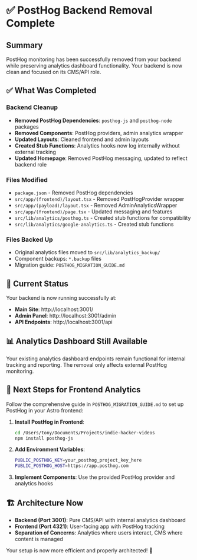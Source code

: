 # ✅ PostHog Backend Removal Complete

## Summary

PostHog monitoring has been successfully removed from your backend while preserving analytics dashboard functionality. Your backend is now clean and focused on its CMS/API role.

## ✅ What Was Completed

### Backend Cleanup
- **Removed PostHog Dependencies**: `posthog-js` and `posthog-node` packages
- **Removed Components**: PostHog providers, admin analytics wrapper
- **Updated Layouts**: Cleaned frontend and admin layouts
- **Created Stub Functions**: Analytics hooks now log internally without external tracking
- **Updated Homepage**: Removed PostHog messaging, updated to reflect backend role

### Files Modified
- `package.json` - Removed PostHog dependencies
- `src/app/(frontend)/layout.tsx` - Removed PostHogProvider wrapper
- `src/app/(payload)/layout.tsx` - Removed AdminAnalyticsWrapper
- `src/app/(frontend)/page.tsx` - Updated messaging and features
- `src/lib/analytics/posthog.ts` - Created stub functions for compatibility
- `src/lib/analytics/google-analytics.ts` - Created stub functions

### Files Backed Up
- Original analytics files moved to `src/lib/analytics_backup/`
- Component backups: `*.backup` files
- Migration guide: `POSTHOG_MIGRATION_GUIDE.md`

## 🚀 Current Status

Your backend is now running successfully at:
- **Main Site**: http://localhost:3001/
- **Admin Panel**: http://localhost:3001/admin
- **API Endpoints**: http://localhost:3001/api

## 📊 Analytics Dashboard Still Available

Your existing analytics dashboard endpoints remain functional for internal tracking and reporting. The removal only affects external PostHog monitoring.

## 🔄 Next Steps for Frontend Analytics

Follow the comprehensive guide in `POSTHOG_MIGRATION_GUIDE.md` to set up PostHog in your Astro frontend:

1. **Install PostHog in Frontend**:
   ```bash
   cd /Users/tony/Documents/Projects/indie-hacker-videos
   npm install posthog-js
   ```

2. **Add Environment Variables**:
   ```bash
   PUBLIC_POSTHOG_KEY=your_posthog_project_key_here
   PUBLIC_POSTHOG_HOST=https://app.posthog.com
   ```

3. **Implement Components**: Use the provided PostHog provider and analytics hooks

## 🏗️ Architecture Now

- **Backend (Port 3001)**: Pure CMS/API with internal analytics dashboard
- **Frontend (Port 4321)**: User-facing app with PostHog tracking
- **Separation of Concerns**: Analytics where users interact, CMS where content is managed

Your setup is now more efficient and properly architected! 🎉
